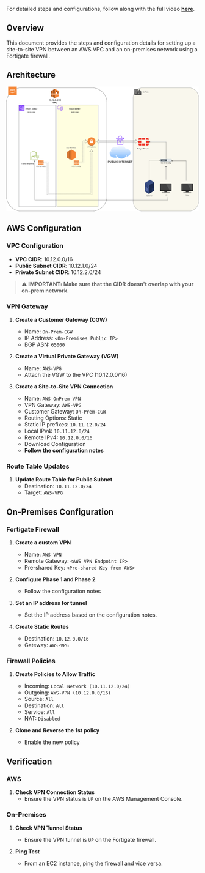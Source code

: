 For detailed steps and configurations, follow along with the full video [**here**](https://youtu.be/v5_UdsUgKv0).

## Overview
This document provides the steps and configuration details for setting up a site-to-site VPN between an AWS VPC and an on-premises network using a Fortigate firewall.

## Architecture
![Architecture](https://github.com/0xp4ck3t/Site-to-Site-VPN-and-FSx/blob/main/architecture.png)

## AWS Configuration

### VPC Configuration
- **VPC CIDR**: 10.12.0.0/16
- **Public Subnet CIDR**: 10.12.1.0/24
- **Private Subnet CIDR**: 10.12.2.0/24

> **⚠️ IMPORTANT: Make sure that the CIDR doesn't overlap with your on-prem network.**

### VPN Gateway

1. **Create a Customer Gateway (CGW)**
   - Name: `On-Prem-CGW`
   - IP Address: `<On-Premises Public IP>`
   - BGP ASN: `65000`

2. **Create a Virtual Private Gateway (VGW)**
   - Name: `AWS-VPG`
   - Attach the VGW to the VPC (10.12.0.0/16)

3. **Create a Site-to-Site VPN Connection**
   - Name: `AWS-OnPrem-VPN`
   - VPN Gateway: `AWS-VPG`
   - Customer Gateway: `On-Prem-CGW`
   - Routing Options: Static
   - Static IP prefixes: `10.11.12.0/24`
   - Local IPv4: `10.11.12.0/24`
   - Remote IPv4: `10.12.0.0/16`
   - Download Configuration
   - **Follow the configuration notes**

### Route Table Updates
1. **Update Route Table for Public Subnet**
   - Destination: `10.11.12.0/24`
   - Target: `AWS-VPG`

## On-Premises Configuration

### Fortigate Firewall
1. **Create a custom VPN**
   - Name: `AWS-VPN`
   - Remote Gateway: `<AWS VPN Endpoint IP>`
   - Pre-shared Key: `<Pre-shared Key from AWS>`

2. **Configure Phase 1 and Phase 2**
   - Follow the configuration notes

3. **Set an IP address for tunnel** 
   - Set the IP address based on the configuration notes.

4. **Create Static Routes**
   - Destination: `10.12.0.0/16`
   - Gateway: `AWS-VPG`

### Firewall Policies
1. **Create Policies to Allow Traffic**
   - Incoming: `Local Network (10.11.12.0/24)`
   - Outgoing: `AWS-VPN (10.12.0.0/16)`
   - Source: `All`
   - Destination: `All`
   - Service: `All`
   - NAT: `Disabled`

2. **Clone and Reverse the 1st policy**
   - Enable the new policy

## Verification

### AWS
1. **Check VPN Connection Status**
   - Ensure the VPN status is `UP` on the AWS Management Console.

### On-Premises
1. **Check VPN Tunnel Status**
   - Ensure the VPN tunnel is `UP` on the Fortigate firewall.

2. **Ping Test**
   - From an EC2 instance, ping the firewall and vice versa.
